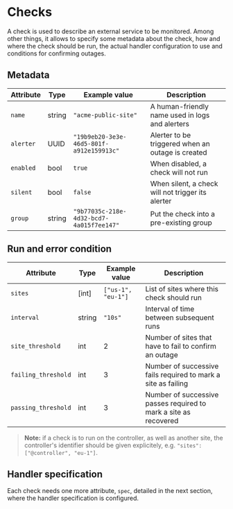 # Checks

A check is used to describe an external service to be monitored. Among other things, it allows to specify some metadata about the check, how and where the check should be run, the actual handler configuration to use and conditions for confirming outages.

## Metadata

| Attribute | Type   | Example value                            | Description                                       |
| --------- | ------ | ---------------------------------------- | ------------------------------------------------- |
| `name`    | string | `"acme-public-site"`                     | A human-friendly name used in logs and alerters   |
| `alerter` | UUID   | `"19b9eb20-3e3e-46d5-801f-a912e159913c"` | Alerter to be triggered when an outage is created |
| `enabled` | bool   | `true`                                   | When disabled, a check will not run               |
| `silent`  | bool   | `false`                                  | When silent, a check will not trigger its alerter |
| `group`   | string | `"9b77035c-218e-4d32-bcd7-4a015f7ee147"` | Put the check into a pre-existing group           |

## Run and error condition

| Attribute           | Type   | Example value      | Description                                                      |
| ------------------- | ------ | ------------------ | ---------------------------------------------------------------- |
| `sites`             | [int]  | `["us-1", "eu-1"]` | List of sites where this check should run                        |
| `interval`          | string | `"10s"`            | Interval of time between subsequent runs                         |
| `site_threshold`    | int    | 2                  | Number of sites that have to fail to confirm an outage           |
| `failing_threshold` | int    | 3                  | Number of successive fails required to mark a site as failing    |
| `passing_threshold` | int    | 3                  | Number of successive passes required to mark a site as recovered |

> **Note:** if a check is to run on the controller, as well as another site, the controller's identifier should be given explicitely, e.g. `"sites": ["@controller", "eu-1"]`.

## Handler specification

Each check needs one more attribute, `spec`, detailed in the next section, where the handler specification is configured.
